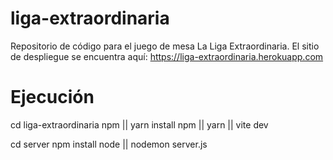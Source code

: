 # liga-extraordinaria
Repositorio de código para el juego de mesa La Liga Extraordinaria.
El sitio de despliegue se encuentra aquí: https://liga-extraordinaria.herokuapp.com

# Ejecución
cd liga-extraordinaria
npm || yarn install
npm || yarn || vite dev

cd server
npm install
node || nodemon server.js

